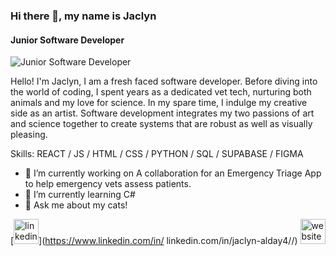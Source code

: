 

### Hi there 👋, my name is Jaclyn
#### Junior Software Developer
![Junior Software Developer](https://static.vecteezy.com/system/resources/thumbnails/008/925/226/small_2x/group-of-cute-happy-smile-kitten-cat-sitting-cartoon-doodle-hand-drawing-banner-vector.jpg)

Hello! I'm Jaclyn, I am a fresh faced software developer. Before diving into the world of coding, I spent years as a dedicated vet tech, nurturing both animals and my love for science. In my spare time, I indulge my creative side as an artist. Software development integrates my two passions of art and science together to create systems that are robust as well as visually pleasing.


Skills: REACT / JS / HTML / CSS / PYTHON /  SQL / SUPABASE / FIGMA

- 🔭 I’m currently working on A collaboration for an Emergency Triage App to help emergency vets assess patients.  
- 🌱 I’m currently learning C# 
- 💬 Ask me about my cats! 


[<img src='https://cdn.jsdelivr.net/npm/simple-icons@3.0.1/icons/linkedin.svg' alt='linkedin' height='40'>](https://www.linkedin.com/in/ linkedin.com/in/jaclyn-alday4//)  [<img src='https://cdn.jsdelivr.net/npm/simple-icons@3.0.1/icons/icloud.svg' alt='website' height='40'>](https://jaclyn-alday.netlify.app/)  





<!---
jaalday/jaalday is a ✨ special ✨ repository because its `README.md` (this file) appears on your GitHub profile.
You can click the Preview link to take a look at your changes.
--->
